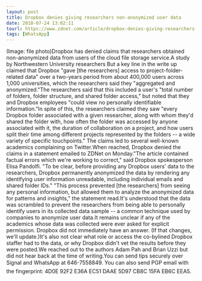 ```yaml
---
layout: post
title: Dropbox denies giving researchers non-anonymized user data
date: 2018-07-24 13:02:11
tourl: https://www.zdnet.com/article/dropbox-denies-giving-researchers-non-anonymized-user-data/
tags: [WhatsApp]
---
```

(Image: file photo)Dropbox has denied claims that researchers obtained non-anonymized data from users of the cloud file storage service.A study by Northwestern University researchers But a key line in the write up claimed that Dropbox "gave [the researchers] access to project-folder-related data" over a two-years period from about 400,000 users across 1,000 universities, which the researchers said they "aggregated and anonymized."The researchers said that this included a user's "total number of folders, folder structure, and shared folder access," but noted that they and Dropbox employees "could view no personally identifiable information."In spite of this, the researchers claimed they saw "every Dropbox folder associated with a given researcher, along with whom they'd shared the folder with, how often the folder was accessed by anyone associated with it, the duration of collaboration on a project, and how users split their time among different projects represented by the folders -- a wide variety of specific touchpoints." The claims led to several well-known academics complaining on Twitter.When reached, Dropbox denied the claims in a statement emailed to ZDNet on Monday."The article contained factual errors which we're working to correct," said Dropbox spokesperson Elisa Pandolfi. "To be clear, before providing any Dropbox users' data to the researchers, Dropbox permanently anonymized the data by rendering any identifying user information unreadable, including individual emails and shared folder IDs." "This process prevented [the researchers] from seeing any personal information, but allowed them to analyze the anonymized data for patterns and insights," the statement read.It's understood that the data was scrambled to prevent the researchers from being able to personally identify users in its collected data sample -- a common technique used by companies to anonymize user data.It remains unclear if any of the academics whose data was collected were ever asked for explicit permission. Dropbox did not immediately have an answer. (If that changes, we'll update.)It's also not clear what role or access the co-bylined Dropbox staffer had to the data, or why Dropbox didn't vet the results before they were posted.We reached out to the authors Adam Pah and Brian Uzzi but did not hear back at the time of writing.You can send tips securely over Signal and WhatsApp at 646-7558849. You can also send PGP email with the fingerprint: 4D0E 92F2 E36A EC51 DAAE 5D97 CB8C 15FA EB6C EEA5.